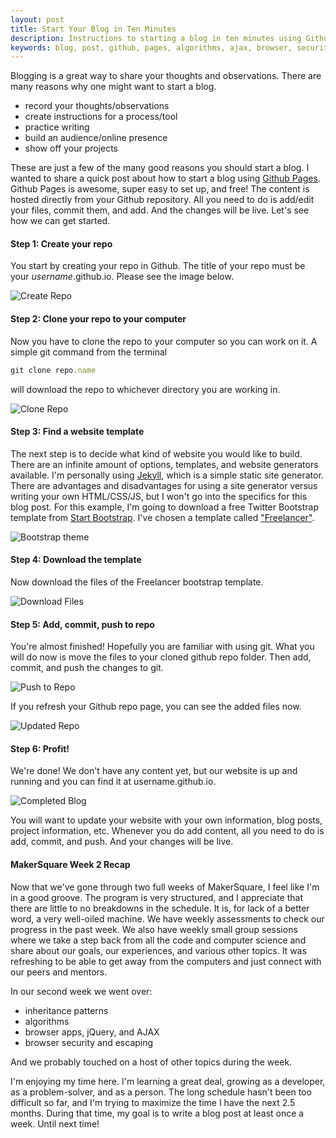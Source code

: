 ```yaml
---
layout: post
title: Start Your Blog in Ten Minutes
description: Instructions to starting a blog in ten minutes using Github Pages, and a recap from MakerSquare Week 2.
keywords: blog, post, github, pages, algorithms, ajax, browser, security, inheritance patterns, jquery, makersquare, los angeles
---
```


Blogging is a great way to share your thoughts and observations. There are many reasons why one might want to start a blog.

* record your thoughts/observations
* create instructions for a process/tool
* practice writing
* build an audience/online presence
* show off your projects

These are just a few of the many good reasons you should start a blog. I wanted to share a quick post about how to start a blog using <a href="https://pages.github.com/" target="_blank">Github Pages</a>. Github Pages is awesome, super easy to set up, and free! The content is hosted directly from your Github repository. All you need to do is add/edit your files, commit them, and add. And the changes will be live. Let's see how we can get started.

<h4>Step 1: Create your repo</h4>

You start by creating your repo in Github. The title of your repo must be your <em>username</em>.github.io. Please see the image below.

![Create Repo](images/create-blog/01-create-repo.png "Creating Repo")

<h4>Step 2: Clone your repo to your computer</h4>

Now you have to clone the repo to your computer so you can work on it. A simple git command from the terminal 

~~~ javascript
git clone repo.name
~~~

will download the repo to whichever directory you are working in.

![Clone Repo](images/create-blog/02-clone-repo.png "Clone Repo")

<h4>Step 3: Find a website template</h4>

The next step is to decide what kind of website you would like to build. There are an infinite amount of options, templates, and website generators available. I'm personally using <a href="https://jekyllrb.com/" target="_blank">Jekyll</a>, which is a simple static site generator. There are advantages and disadvantages for using a site generator versus writing your own HTML/CSS/JS, but I won't go into the specifics for this blog post. For this example, I'm going to download a free Twitter Bootstrap template from <a href="http://startbootstrap.com/" target="_blank">Start Bootstrap</a>. I've chosen a template called <a href=http://startbootstrap.com/template-overviews/freelancer/ target=_blank>"Freelancer"</a>.

![Bootstrap theme](images/create-blog/03-start-with-template.png "Bootstrap theme")

<h4>Step 4: Download the template</h4>

Now download the files of the Freelancer bootstrap template.

![Download Files](images/create-blog/04-download-files.png "Download Files")

<h4>Step 5: Add, commit, push to repo</h4>

You're almost finished! Hopefully you are familiar with using git. What you will do now is move the files to your cloned github repo folder. Then add, commit, and push the changes to git.

![Push to Repo](images/create-blog/05-push-to-repo.png "Push to Repo")

If you refresh your Github repo page, you can see the added files now.

![Updated Repo](images/create-blog/06-updated-repo.png "Updated Repo")

<h4>Step 6: Profit!</h4>

We're done! We don't have any content yet, but our website is up and running and you can find it at username.github.io.

![Completed Blog](images/create-blog/07-profit.png "Completed Blog")

You will want to update your website with your own information, blog posts, project information, etc. Whenever you do add content, all you need to do is add, commit, and push. And your changes will be live.

<h4>MakerSquare Week 2 Recap</h4>

Now that we've gone through two full weeks of MakerSquare, I feel like I'm in a good groove. The program is very structured, and I appreciate that there are little to no breakdowns in the schedule. It is, for lack of a better word, a very well-oiled machine. We have weekly assessments to check our progress in the past week. We also have weekly small group sessions where we take a step back from all the code and computer science and share about our goals, our experiences, and various other topics. It was refreshing to be able to get away from the computers and just connect with our peers and mentors.

In our second week we went over:

* inheritance patterns
* algorithms
* browser apps, jQuery, and AJAX
* browser security and escaping

And we probably touched on a host of other topics during the week. 

I'm enjoying my time here. I'm learning a great deal, growing as a developer, as a problem-solver, and as a person. The long schedule hasn't been too difficult so far, and I'm trying to maximize the time I have the next 2.5 months. During that time, my goal is to write a blog post at least once a week. Until next time!